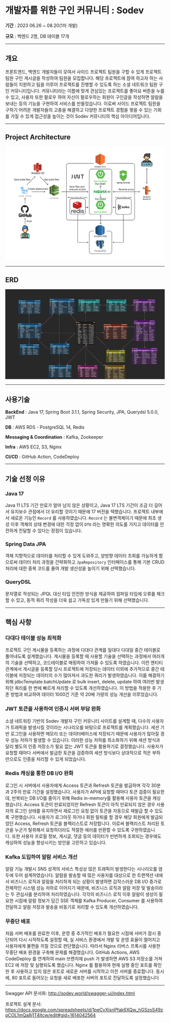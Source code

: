 # 개발자를 위한 구인 커뮤니티 : Sodev

**기간** : 2023 06.26 ~ 08.20(1차 개발)

**규모** : 백엔드 2명, DB 테이블 17개

---

## 개요

프론트엔드, 백엔드 개발자들이 모여서 사이드 프로젝트 팀원을 구할 수 있게 프로젝트 팀원 구인 게시글을 작성하여 팀원을 모집합니다. 해당 프로젝트에 참여 하고자 하는 사람들이 지원하고 팀을 이루어 프로젝트를 진행할 수 있도록 하는 소셜 네트워크 팀원 구인 커뮤니티입니다. 커뮤니티라는 이름에 맞게 관심있는 프로젝트를 좋아요 버튼을 누를 수 있고, 사용자 또한 팔로우 하여 자신이 팔로우하는 회원이 구인글을 작성하면 알람을 보내는 등의 기능을 구현하여 서비스를 만들었습니다. 이로써 사이드 프로젝트 팀원을 구하기 어려운 개발자들의 고충을 해결하고 다양한 프로젝트 경험을 쌓을 수 있는 기회를 가질 수 있게 접근성을 높이는 것이 Sodev 커뮤니티의 핵심 아이디어입니다.



---
## Project Architecture
![System Architecture](src/main/resources/images/Sodev_Architecture.png)

---
## ERD
![ERD](src/main/resources/images/Sodev_erd.png)

---
## 사용기술

**BackEnd** : Java 17, Spring Boot 3.1.1, Spring Security, JPA, Querydsl 5.0.0, JWT

**DB** : AWS RDS - PostgreSQL 14, Redis

**Messaging & Coordination** : Kafka, Zookeeper

**Infra** : AWS EC2, S3, Nginx

**CI/CD** : GitHub Action, CodeDeploy

---

## 기술 선정 이유

### Java 17
Java 11 LTS 기간 만료가 얼마 남지 않은 상황이고, Java 17 LTS 기간이 조금 더 길어서 유지보수 관점에서 더 유리할 것이기 때문에 17 버전을 택했습니다. 
프로젝트 내부에서 새로운 기능인 `Record` 를 사용하였습니다. `Record` 는 불변객체이기 때문에 최초 생성 이후 객체의 상태 변경에 대한 걱정 없이 `DTO` 라는 명확한 의도를 가지고 데이터를 안전하게 전달할 수 있다는 장점이 있습니다.

### Spring Data JPA
객체 지향적으로 데이터를 처리할 수 있게 도와주고, 양방향 데이터 조회를 가능하게 함으로써 데이터 처리 과정을 간략화하고 `JpaRepository` 인터페이스를 통해 기본 CRUD 처리에 대한 중복 코드를 줄여 개발 생산성을 높이기 위해 선택했습니다.

### QueryDSL
문자열로 작성되는 JPQL 대신 타입 안전한 방식을 제공하여 컴파일 타임에 오류를 체크할 수 있고, 동적 쿼리 작성을 더욱 쉽고 가독성 있게 만들기 위해 선택했습니다. 

---

## 핵심 사항
### 다대다 테이블 성능 최적화

프로젝트 구인 게시물을 등록하는 과정에 다대다 관계를 일대다 다대일 중간 테이블로 풀어내도록 설계했습니다. 게시물을 등록할 때 사용할 기술을 선택하는 과정에서 여러개의 기술을 선택하고, 코드테이블로 매핑하여 가져올 수 있도록 하였습니다. 이런 엔티티 관계에서 게시글을 등록할 당시 프로젝트에 저장되는 데이터 이외에 추가적으로 중간 테이블에 저장되는 데이터의 수가 많아져서 과도한 쿼리가 발생하였습니다. 이를 해결하기 위해 jdbcTemplate.batchUpdate 로 bulk insert, delete, update 하여 여러번 발생하던 쿼리를 한 번에 빠르게 처리할 수 있도록 개선하였습니다. 이 방법을 적용한 후 기존 방법과 비교하여 데이터 1000건 기준 약 20배 가량의 성능 개선을 이루었습니다.

### JWT 토큰을 사용하여 인증시 서버 부담 완화

소셜 네트워킹 기반의 Sodev 개발자 구인 커뮤니티 사이트를 설계할 때, 다수의 사용자가 트래픽을 발생시킬 것이라는 시나리오를 바탕으로 프로젝트를 계획했습니다. 세션 기반 로그인을 사용하면 메모리 또는 데이터베이스에 저장되기 때문에 사용자가 많아질 경우 성능 저하가 발생할 수 있습니다. 이러한 성능 저하를 최소화하기 위해 세션 방식과 달리 별도의 인증 저장소가 필요 없는 JWT 토큰을 활용하기로 결정했습니다. 사용자가 요청할 때마다 서버에서 발급한 토큰을 검증하여 세션 방식보다 상대적으로 적은 부하 만으로도 인증을 처리할 수 있게 되었습니다.

### Redis 캐싱을 통한 DB I/O 완화

로그인 시 서버에서 사용자에게 Access 토큰과 Refresh 토큰을 발급하며 각각 30분과 2주의 만료 기간을 설정했습니다. 사용자가 API에 요청할 때마다 토큰 검증이 필요한데, 반복되는 DB I/O를 줄이기 위해 Redis in-memory를 활용해 사용자 토큰을 캐싱했습니다. Access 토큰이 만료되었지만 Refresh 토큰이 아직 만료되지 않은 경우 사용자의 로그인 상태를 유지하면서 재로그인 요청 없이 토큰을 자동으로 재발급 할 수 있도록 구현했습니다. 사용자가 로그아웃 하거나 회원 탈퇴를 할 경우 해당 회원에게 발급되었던 Access, Refresh 토큰을 블랙리스트로 저장합니다. 이로써 블랙리스트 처리된 토큰을 누군가 탈취해서 요청하더라도 적절한 에러를 반환할 수 있도록 구현하였습니다. 또한 사용자 프로필 정보, 게시글, 댓글 등의 데이터가 빈번하게 조회되는 경우에도 캐싱하여 성능을 향상시키는 방안을 고민하고 있습니다.

### Kafka 도입하여 알람 서비스 개선

알람 기능 개발시 SNS 성격의 서비스 특성상 많은 트래픽이 발생한다는 시나리오를 염두에 두어 설계하였습니다. 알람을 발송할 때 많은 사용자를 대상으로 한 트랜잭션 내에서 비즈니스 로직과 알람을 처리하게 되는 상황이 발생하면 갑작스러운 DB I/O 증가로 전체적인 시스템 성능 저하로 이어지기 때문에, 비즈니스 로직과 알람 저장 및 발송이라는 두 관심사를 분리하여 처리하였습니다. 각각의 비즈니스 로직 이후 알람이 생성이 필요한 시점에 알람 정보가 담긴 SSE 객체를 Kafka Producer, Consumer 를 사용하여 전달하고 알람 저장과 발송을 비동기로 처리할 수 있도록 개선하였습니다.

### 무중단 배포

처음 서버 배포를 완료한 이후, 운영 중 추가적인 배포가 필요한 시점에 서버가 잠시 중단되어 다시 시작하도록 설정할 때, 실 서비스 환경에서 개발 및 운영 효율이 떨어지고 사용자에게 불편을 끼칠 것으로 판단했습니다. 따라서 Nginx 리버스 프록시를 사용한 무중단 배포 환경을 구축해 문제를 해결했습니다. GitHub Actions, AWS CodeDeploy 를 연계하여 main 브랜치에 push 가 발생하면 AWS S3 저장소를 거쳐 EC2 에 저장 및 실행되도록 했습니다. Nginx 를 활용하여 현재 실행 중인 포트를 확인한 후 사용하고 있지 않은 포트로 새로운 서버를 시작하고 이전 서버를 종료합니다. 동시에, 80 포트로 들어오는 요청을 새로 배포한 서버의 포트로 전달하도록 설정했습니다

---

Swagger API 문서화:
http://sodev.world/swagger-ui/index.html

프로젝트 설계 문서: 
https://docs.google.com/spreadsheets/d/1peCvXjsnPfak6XQw_hGSzoS49zpCOL1mQa8j1T4Itcw/edit#gid=1614042564
